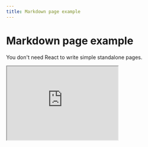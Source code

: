 ```yaml
---
title: Markdown page example
---
```


# Markdown page example

You don't need React to write simple standalone pages.

<iframe id="inlineFrameExample"
    title="Inline Frame Example"
    width="300"
    height="200"
    src="https://www.youtube.com/channel/UCEWpbFLzoYGPfuWUMFPSaoA">
</iframe>
